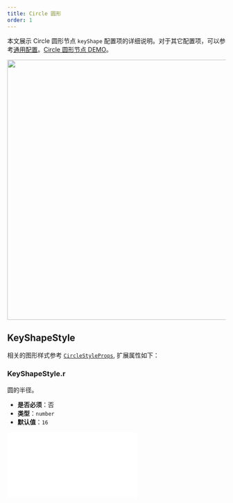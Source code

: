 ```yaml
---
title: Circle 圆形
order: 1
---
```


本文展示 Circle 圆形节点 `keyShape` 配置项的详细说明。对于其它配置项，可以参考[通用配置](/apis/item/node/node-intro#通用属性)。[Circle 圆形节点 DEMO](/zh/examples/item/defaultNodes/#circle)。

<img src="https://mdn.alipayobjects.com/huamei_qa8qxu/afts/img/A*SuPdRLp1PQgAAAAAAAAAAAAADmJ7AQ/original" width=600 />

## KeyShapeStyle

相关的图形样式参考 [`CircleStyleProps`](../../shape/CircleStyleProps.zh.md), 扩展属性如下：

### KeyShapeStyle.r

圆的半径。

- **是否必须**：否
- **类型**：`number`
- **默认值**：`16`

<embed src="../../../common/NodeShapeStyles.zh.md"></embed>
